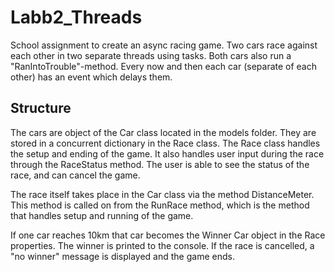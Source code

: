 # Labb2_Threads
School assignment to create an async racing game. Two cars race against each other in two separate threads using tasks.
Both cars also run a "RanIntoTrouble"-method. Every now and then each car (separate of each other) has an event which delays them.

## Structure
The cars are object of the Car class located in the models folder. They are stored in a concurrent dictionary in the Race class.
The Race class handles the setup and ending of the game. It also handles user input during the race through the RaceStatus method.
The user is able to see the status of the race, and can cancel the game. 

The race itself takes place in the Car class via the method DistanceMeter. This method is called on from the RunRace method, which is the method
that handles setup and running of the game.

If one car reaches 10km that car becomes the Winner Car object in the Race properties. The winner is printed to the console.
If the race is cancelled, a "no winner" message is displayed and the game ends. 